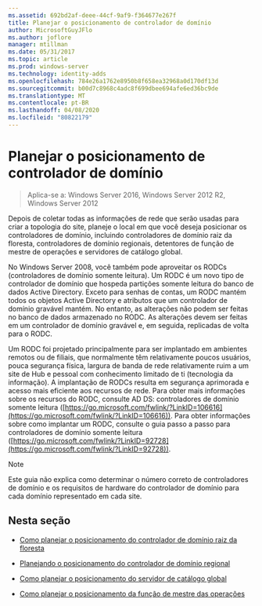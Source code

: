 ```yaml
---
ms.assetid: 692bd2af-deee-44cf-9af9-f364677e267f
title: Planejar o posicionamento de controlador de domínio
author: MicrosoftGuyJFlo
ms.author: joflore
manager: mtillman
ms.date: 05/31/2017
ms.topic: article
ms.prod: windows-server
ms.technology: identity-adds
ms.openlocfilehash: 784e26a1762e8950b8f658ea32968a0d170df13d
ms.sourcegitcommit: b00d7c8968c4adc8f699dbee694afe6ed36bc9de
ms.translationtype: MT
ms.contentlocale: pt-BR
ms.lasthandoff: 04/08/2020
ms.locfileid: "80822179"
---
```

# <a name="planning-domain-controller-placement"></a>Planejar o posicionamento de controlador de domínio

>Aplica-se a: Windows Server 2016, Windows Server 2012 R2, Windows Server 2012

Depois de coletar todas as informações de rede que serão usadas para criar a topologia do site, planeje o local em que você deseja posicionar os controladores de domínio, incluindo controladores de domínio raiz da floresta, controladores de domínio regionais, detentores de função de mestre de operações e servidores de catálogo global.  
  
No Windows Server 2008, você também pode aproveitar os RODCs (controladores de domínio somente leitura). Um RODC é um novo tipo de controlador de domínio que hospeda partições somente leitura do banco de dados Active Directory. Exceto para senhas de contas, um RODC mantém todos os objetos Active Directory e atributos que um controlador de domínio gravável mantém. No entanto, as alterações não podem ser feitas no banco de dados armazenado no RODC. As alterações devem ser feitas em um controlador de domínio gravável e, em seguida, replicadas de volta para o RODC.  
  
Um RODC foi projetado principalmente para ser implantado em ambientes remotos ou de filiais, que normalmente têm relativamente poucos usuários, pouca segurança física, largura de banda de rede relativamente ruim a um site de Hub e pessoal com conhecimento limitado de ti (tecnologia da informação). A implantação de RODCs resulta em segurança aprimorada e acesso mais eficiente aos recursos de rede. Para obter mais informações sobre os recursos do RODC, consulte AD DS: controladores de domínio somente leitura ([https://go.microsoft.com/fwlink/?LinkID=106616](https://go.microsoft.com/fwlink/?LinkID=106616)). Para obter informações sobre como implantar um RODC, consulte o guia passo a passo para controladores de domínio somente leitura ([https://go.microsoft.com/fwlink/?LinkID=92728](https://go.microsoft.com/fwlink/?LinkID=92728)).  
  
> [!NOTE]  
> Este guia não explica como determinar o número correto de controladores de domínio e os requisitos de hardware do controlador de domínio para cada domínio representado em cada site.  
  
## <a name="in-this-section"></a>Nesta seção  
  
-   [Como planejar o posicionamento do controlador de domínio raiz da floresta](../../ad-ds/plan/Planning-Forest-Root-Domain-Controller-Placement.md)  
  
-   [Planejando o posicionamento do controlador de domínio regional](../../ad-ds/plan/Planning-Regional-Domain-Controller-Placement.md)  
  
-   [Como planejar o posicionamento do servidor de catálogo global](../../ad-ds/plan/Planning-Global-Catalog-Server-Placement.md)  
  
-   [Como planejar o posicionamento da função de mestre das operações](../../ad-ds/plan/Planning-Operations-Master-Role-Placement.md)  
  



